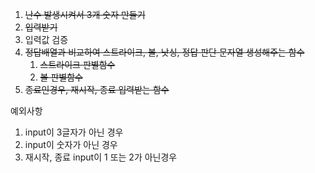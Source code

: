 1. ~~난수 발생시켜서 3개 숫자 만들기~~
2. ~~입력받기~~
3. 입력값 검증
4. ~~정답배열과 비교하여 스트라이크, 볼, 낫싱, 정답 판단 문자열 생성해주는 함수~~
   1. ~~스트라이크 판별함수~~
   2. ~~볼 판별함수~~
5. ~~종료인경우, 재시작, 종료 입력받는 함수~~

예외사항

1. input이 3글자가 아닌 경우
2. input이 숫자가 아닌 경우
3. 재시작, 종료 input이 1 또는 2가 아닌경우
